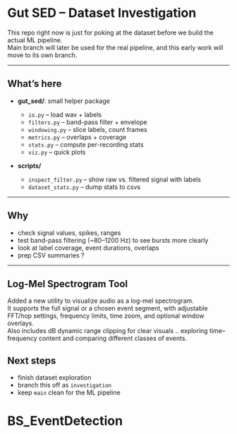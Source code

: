 # Gut SED – Dataset Investigation

This repo right now is just for poking at the dataset before we build the actual ML pipeline.  
Main branch will later be used for the real pipeline, and this early work will move to its own branch.

---

## What’s here

- **gut_sed/**: small helper package
  - `io.py` – load wav + labels
  - `filters.py` – band-pass filter + envelope
  - `windowing.py` – slice labels, count frames
  - `metrics.py` – overlaps + coverage
  - `stats.py` – compute per-recording stats
  - `viz.py` – quick plots

- **scripts/**
  - `inspect_filter.py` – show raw vs. filtered signal with labels
  - `dataset_stats.py` – dump stats to csvs

---

## Why

- check signal values, spikes, ranges  
- test band-pass filtering (~80–1200 Hz) to see bursts more clearly  
- look at label coverage, event durations, overlaps  
- prep CSV summaries ?

---

## Log-Mel Spectrogram Tool

Added a new utility to visualize audio as a log-mel spectrogram.  
It supports the full signal or a chosen event segment, with adjustable FFT/hop settings, frequency limits, time zoom, and optional window overlays.  
Also includes dB dynamic range clipping for clear visuals ..  exploring time–frequency content and comparing different classes of events.


## Next steps

- finish dataset exploration  
- branch this off as `investigation`  
- keep `main` clean for the ML pipeline
# BS_EventDetection
